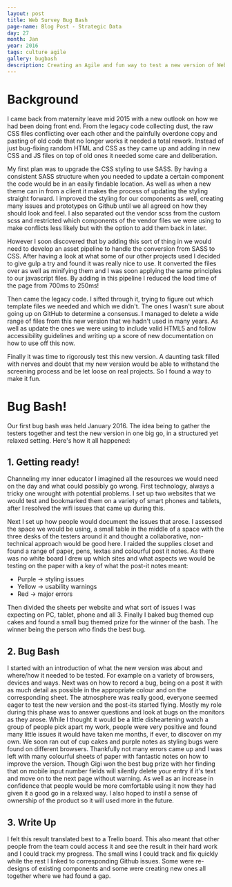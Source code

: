 ```yaml
---
layout: post
title: Web Survey Bug Bash
page-name: Blog Post - Strategic Data
day: 27
month: Jan
year: 2016
tags: culture agile
gallery: bugbash
description: Creating an Agile and fun way to test a new version of WebSurvey
---
```

# Background
I came back from maternity leave mid 2015 with a new outlook on how we had been doing front end. From the legacy code collecting dust, the raw CSS files conflicting over each other and the painfully overdone copy and pasting of old code that no longer works it needed a total rework. Instead of just bug-fixing random HTML and CSS as they came up and adding in new CSS and JS files on top of old ones it needed some care and deliberation.

My first plan was to upgrade the CSS styling to use SASS. By having a consistent SASS structure <link to blog where I stole this> when you needed to update a certain component the code would be in an easily findable location. As well as when a new theme can in from a client it makes the process of updating the styling straight forward. I improved the styling for our components as well, creating many issues and prototypes on Github until we all agreed on how they should look and feel.
I also separated out the vendor scss from the custom scss and restricted which components of the vendor files we were using to make conflicts less likely but with the option to add them back in later.

However I soon discovered that by adding this sort of thing in we would need to develop an asset pipeline to handle the conversion from SASS to CSS. After having a look at what some of our other projects used I decided to give gulp<link> a try and found it was really nice to use. It converted the files over as well as minifying them and I was soon applying the same principles to our javascript files. By adding in this pipeline I reduced the load time of the page from 700ms to 250ms!

Then came the legacy code. I sifted through it, trying to figure out which template files we needed and which we didn't. The ones I wasn't sure about going up on GitHub to determine a consensus. I managed to delete a wide range of files from this new version that we hadn't used in many years. As well as update the ones we were using to include valid HTML5 and follow accessibility guidelines and writing up a score of new documentation on how to use off this now.

Finally it was time to rigorously test this new version. A daunting task filled with nerves and doubt that my new version would be able to withstand the screening process and be let loose on real projects.
So I found a way to make it fun.

# Bug Bash!
Our first bug bash was held January 2016. The idea being to gather the testers together and test the new version in one big go, in a structured yet relaxed setting. Here's how it all happened:

## 1. Getting ready!
Channeling my inner educator I imagined all the resources we would need on the day and what could possibly go wrong.
First technology, always a tricky one wrought with potential problems. I set up two websites that we would test and bookmarked them on a variety of smart phones and tablets, after I resolved the wifi issues that came up during this.

Next I set up how people would document the issues that arose. I assessed the space we would be using, a small table in the middle of a space with the three desks of the testers around it and thought a collaborative, non-technical approach would be good here. I raided the supplies closet and found a range of paper, pens, textas and colourful post it notes. As there was no white board I drew up which sites and what aspects we would be testing on the paper with a key of what the post-it notes meant:
 - Purple -> styling issues
 - Yellow -> usability warnings
 - Red -> major errors

Then divided the sheets per website and what sort of issues I was expecting on PC, tablet, phone and all 3.
Finally I baked bug themed cup cakes and found a small bug themed prize for the winner of the bash. The winner being the person who finds the best bug.

## 2. Bug Bash
I started with an introduction of what the new version was about and where/how it needed to be tested. For example on a variety of browsers, devices and ways. Next was on how to record a bug, being on a post it with as much detail as possible in the appropriate colour and on the corresponding sheet.
The atmosphere was really good, everyone seemed eager to test the new version and the post-its started flying. Mostly my role during this phase was to answer questions and look at bugs on the monitors as they arose. While I thought it would be a little disheartening watch a group of people pick apart my work, people were very positive and found many little issues it would have taken me months, if ever, to discover on my own.
We soon ran out of cup cakes and purple notes as styling bugs were found on different browsers. Thankfully not many errors came up and I was left with many colourful sheets of paper with fantastic notes on how to improve the version. Though Gigi won the best bug prize with her finding that on mobile input number fields will silently delete your entry if it's text and move on to the next page without warning.
As well as an increase in confidence that people would be more comfortable using it now they had given it a good go in a relaxed way. I also hoped to instil a sense of ownership of the product so it will used more in the future.

## 3. Write Up
I felt this result translated best to a Trello board<link>. This also meant that other people from the team could access it and see the result in their hard work and I could track my progress. The small wins I could track and fix quickly while the rest I linked to corresponding Github issues. Some were re-designs of existing components and some were creating new ones all together where we had found a gap.
